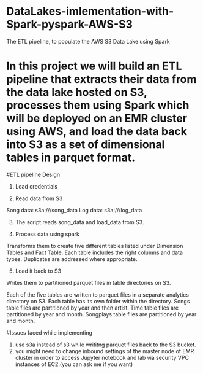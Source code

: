 # DataLakes-imlementation-with-Spark-pyspark-AWS-S3
The ETL pipeline, to populate the AWS S3 Data Lake using Spark
# In this project we will build an ETL pipeline that extracts their data from the data lake hosted on S3, processes them using Spark which will be deployed on an EMR cluster using AWS, and load the data back into S3 as a set of dimensional tables in parquet format.
#ETL pipeline Design
1. Load credentials

2. Read data from S3

Song data: s3a://<S3 bucket name>/song_data
Log data: s3a://<S3 bucket name>/log_data

3. The script reads song_data and load_data from S3.

4. Process data using spark

Transforms them to create five different tables listed under Dimension Tables and Fact Table. Each table includes the right columns and data types. Duplicates are addressed where appropriate.

5. Load it back to S3

Writes them to partitioned parquet files in table directories on S3.

Each of the five tables are written to parquet files in a separate analytics directory on S3. Each table has its own folder within the directory. Songs table files are partitioned by year and then artist. Time table files are partitioned by year and month. Songplays table files are partitioned by year and month.
  
#Issues faced while implementing
  1. use s3a instead of s3 while writitng parquet files back to the S3 bucket.
  2. you might need to change inbound settings of the master node of EMR cluster in order to access Jupyter notebook and lab via security VPC instances of EC2.(you can ask me if you want)
  
